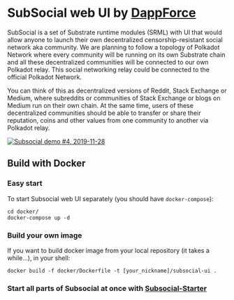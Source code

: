 # SubSocial web UI by [DappForce](https://github.com/dappforce)

SubSocial is a set of Substrate runtime modules (SRML) with UI that would allow anyone to launch their own decentralized censorship-resistant social network aka community. We are planning to follow a topology of Polkadot Network where every community will be running on its own Substrate chain and all these decentralized communities will be connected to our own Polkadot relay. This social networking relay could be connected to the official Polkadot Network.

You can think of this as decentralized versions of Reddit, Stack Exchange or Medium, where subreddits or communities of Stack Exchange or blogs on Medium run on their own chain. At the same time, users of these decentralized communities should be able to transfer or share their reputation, coins and other values from one community to another via Polkadot relay.

[![Subsocial demo #4, 2019-11-28](http://i3.ytimg.com/vi/pFGvlKpJdss/maxresdefault.jpg)](https://www.youtube.com/watch?v=pFGvlKpJdss)

## Build with Docker

### Easy start
To start Subsocial web UI separately (you should have `docker-compose`):

```
cd docker/
docker-compose up -d
```

### Build your own image
If you want to build docker image from your local repository (it takes a while...), in your shell:

```
docker build -f docker/Dockerfile -t [your_nickname]/subsocial-ui .
```

### Start all parts of Subsocial at once with [Subsocial-Starter](https://github.com/dappforce/dappforce-subsocial-starter)
